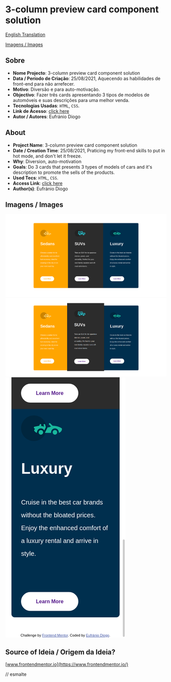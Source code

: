 # 3-column preview card component solution


[English Translation](#english)

[Imagens / Images](#images)

## Sobre

- **Nome Projecto**: 3-column preview card component solution
- **Data / Período de Criação**: 25/08/2021, Aquecendo as habilidades de front-end para não arrefecer.
- **Motivo**: Diversão e para auto-motivação.
- **Objectivo**: Fazer três cards apresentando 3 tipos de modelos de automóveis e suas descrições para uma melhor venda.
- **Tecnologias Usadas**: `HTML`, `CSS`.
- **Link de Acesso**: [click here](https://eufraniodiogo.github.io/3-column-preview-card-component-solution/)
- **Autor / Autores**: Eufránio Diogo



<h2 id="english">About</h2>

- **Project Name**: 3-column preview card component solution
- **Date / Creation Time**: 25/08/2021, Praticing my front-end skills to put in hot mode, and don't let it freeze.
- **Why**: Diversion, auto-motivation
- **Goals**: Do 3 cards that presents 3 types of models of cars and it's description to promote the sells of the products.
- **Used Tecs**: `HTML`, `CSS`.
- **Access Link**: [click here](https://eufraniodiogo.github.io/3-column-preview-card-component-solution/)
- **Author(s)**: Eufránio Diogo

<h2 id="images">Imagens / Images</h2>

![cheease cake result page image](images/Screenshot%202021-08-25%20at%2016-37-07%20Frontend%20Mentor%203-column%20preview%20card%20component.png)
![cheease cake result page image](images/Screenshot%20from%202021-08-25%2016-37-26.png)
![cheease cake result page image](images/Screenshot%202021-08-25%20at%2016-37-52%20Frontend%20Mentor%203-column%20preview%20card%20component.png)


## Source of Ideia / Origem da Ideia?
[www.frontendmentor.io](https://www.frontendmentor.io/)

// esmalte
